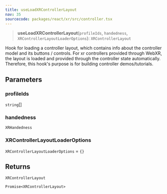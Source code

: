 ```yaml
---
title: useLoadXRControllerLayout
nav: 35
sourcecode: packages/react/xr/src/controller.tsx
---
```


> **useLoadXRControllerLayout**(`profileIds`, `handedness`, `XRControllerLayoutLoaderOptions`): `XRControllerLayout`

Hook for loading a controller layout, which contains info about the controller model and its buttons / controls.
For xr controllers provided through WebXR, the layout is loaded and provided through the controller state automatically.
Therefore, this hook's purpose is for building controller demos/tutorials.

## Parameters

### profileIds

`string`[]

### handedness

`XRHandedness`

### XRControllerLayoutLoaderOptions

`XRControllerLayoutLoaderOptions` = `{}`

## Returns

`XRControllerLayout`

`Promise<XRControllerLayout>`
